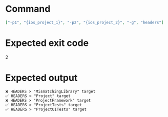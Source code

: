 # Command
```json
["-p1", "{ios_project_1}", "-p2", "{ios_project_2}", "-g", "headers"]
```

# Expected exit code
2

# Expected output
```
❌ HEADERS > "MismatchingLibrary" target
✅ HEADERS > "Project" target
❌ HEADERS > "ProjectFramework" target
✅ HEADERS > "ProjectTests" target
✅ HEADERS > "ProjectUITests" target


```
